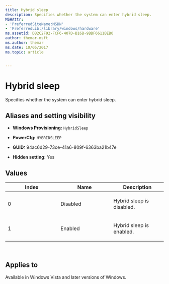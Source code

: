 ```yaml
---
title: Hybrid sleep
description: Specifies whether the system can enter hybrid sleep.
MSHAttr:
- 'PreferredSiteName:MSDN'
- 'PreferredLib:/library/windows/hardware'
ms.assetid: D82C2F92-FCF6-407D-B16B-9BBF6611BEB0
author: themar-msft
ms.author: themar
ms.date: 10/05/2017
ms.topic: article


---
```


# Hybrid sleep


Specifies whether the system can enter hybrid sleep.

## <span id="Aliases_and_setting_visibility"></span><span id="aliases_and_setting_visibility"></span><span id="ALIASES_AND_SETTING_VISIBILITY"></span>Aliases and setting visibility


-   **Windows Provisioning:** `HybridSleep   `

-   **PowerCfg:** `HYBRIDSLEEP   `

-   **GUID:** 94ac6d29-73ce-41a6-809f-6363ba21b47e

-   **Hidden setting:** Yes

## <span id="Values"></span><span id="values"></span><span id="VALUES"></span>Values


<table>
<colgroup>
<col width="33%" />
<col width="33%" />
<col width="33%" />
</colgroup>
<thead>
<tr class="header">
<th>Index</th>
<th>Name</th>
<th>Description</th>
</tr>
</thead>
<tbody>
<tr class="odd">
<td><p>0</p></td>
<td><p>Disabled</p></td>
<td><p>Hybrid sleep is disabled.</p></td>
</tr>
<tr class="even">
<td><p>1</p></td>
<td><p>Enabled</p></td>
<td><p>Hybrid sleep is enabled.</p></td>
</tr>
</tbody>
</table>

 

## <span id="Applies_to"></span><span id="applies_to"></span><span id="APPLIES_TO"></span>Applies to


Available in Windows Vista and later versions of Windows.
